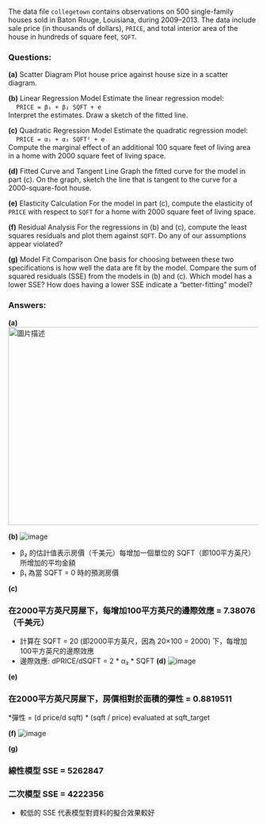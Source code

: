 The data file `collegetown` contains observations on 500 single-family houses sold in Baton Rouge, Louisiana, during 2009–2013. The data include sale price (in thousands of dollars), `PRICE`, and total interior area of the house in hundreds of square feet, `SQFT`.

### Questions:

**(a)** Scatter Diagram
Plot house price against house size in a scatter diagram.

**(b)** Linear Regression Model
Estimate the linear regression model:  
&nbsp;&nbsp;&nbsp;&nbsp;`PRICE = β₁ + β₂ SQFT + e`  
Interpret the estimates. Draw a sketch of the fitted line.

**(c)** Quadratic Regression Model
Estimate the quadratic regression model:  
&nbsp;&nbsp;&nbsp;&nbsp;`PRICE = α₁ + α₂ SQFT² + e`  
Compute the marginal effect of an additional 100 square feet of living area in a home with 2000 square feet of living space.

**(d)** Fitted Curve and Tangent Line
Graph the fitted curve for the model in part (c). On the graph, sketch the line that is tangent to the curve for a 2000-square-foot house.

**(e)** Elasticity Calculation
For the model in part (c), compute the elasticity of `PRICE` with respect to `SQFT` for a home with 2000 square feet of living space.

**(f)** Residual Analysis
For the regressions in (b) and (c), compute the least squares residuals and plot them against `SQFT`. Do any of our assumptions appear violated?

**(g)** Model Fit Comparison
One basis for choosing between these two specifications is how well the data are fit by the model. Compare the sum of squared residuals (SSE) from the models in (b) and (c). Which model has a lower SSE? How does having a lower SSE indicate a “better-fitting” model?

### Answers:

**(a)**
<img src="https://github.com/user-attachments/assets/ec7e47ba-e0e6-4790-9e80-4e8a5a1156a3" alt="圖片描述" width="800" height="400" />


**(b)**
![image](https://github.com/user-attachments/assets/8d6f7339-32e5-4e37-8de6-c5aee7377534)
* β₂ 的估計值表示房價（千美元）每增加一個單位的 SQFT（即100平方英尺）所增加的平均金額
* β₁ 為當 SQFT = 0 時的預測房價

**(c)**
### 在2000平方英尺房屋下，每增加100平方英尺的邊際效應 = 7.38076 （千美元）

* 計算在 SQFT = 20 (即2000平方英尺，因為 20×100 = 2000) 下，每增加100平方英尺的邊際效應
* 邊際效應: dPRICE/dSQFT = 2 * α₂ * SQFT
**(d)**
![image](https://github.com/user-attachments/assets/f67d12f7-c29f-4a97-97f1-93d77ae2d537)

**(e)**
### 在2000平方英尺房屋下，房價相對於面積的彈性 = 0.8819511 

*彈性 = (d price/d sqft) * (sqft / price) evaluated at sqft_target

**(f)**
![image](https://github.com/user-attachments/assets/71cf665d-9041-4f1f-a39a-c4e88bfd0ee7)

**(g)**
### 線性模型 SSE = 5262847 
### 二次模型 SSE = 4222356 
* 較低的 SSE 代表模型對資料的擬合效果較好
